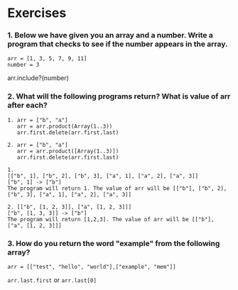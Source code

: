 # Exercises

### 1. Below we have given you an array and a number. Write a program that checks to see if the number appears in the array.

```
arr = [1, 3, 5, 7, 9, 11]
number = 3
```

arr.include?(number)

### 2. What will the following programs return? What is value of arr after each?

```
1. arr = ["b", "a"]
   arr = arr.product(Array(1..3))
   arr.first.delete(arr.first.last)

2. arr = ["b", "a"]
   arr = arr.product([Array(1..3)])
   arr.first.delete(arr.first.last)
```

```
1. 
[["b", 1], ["b", 2], ["b", 3], ["a", 1], ["a", 2], ["a", 3]]
["b", 1] -> ["b"]
The program will return 1. The value of arr will be [["b"], ["b", 2], ["b", 3], ["a", 1], ["a", 2], ["a", 3]]

2. [["b", [1, 2, 3]], ["a", [1, 2, 3]]]
["b", [1, 3, 3]] -> ["b"]
The program will return [1,2,3]. The value of arr will be [["b"], ["a", [1, 2, 3]]]
```

### 3. How do you return the word "example" from the following array?

```
arr = [["test", "hello", "world"],["example", "mem"]]
```

`arr.last.first` or `arr.last[0]` 
